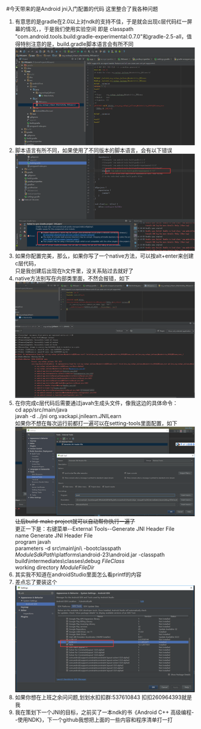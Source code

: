 #今天带来的是Android jni入门配置的代码
这里整合了我各种问题

1. 有意思的是gradle在2.0以上对ndk的支持不佳，于是就会出现c层代码红一屏幕的情况，，于是我们使用实验空间
即是 classpath "com.android.tools.build:gradle-experimental:0.7.0"和gradle-2.5-all，值得特别注意的是，build.gradle脚本语言会有所不同
![gradle2.0+对ndk支持不佳](https://github.com/vack2015/JNILearn/blob/master/img/gradle2.0%2B%E6%94%AF%E6%8C%81%E4%B8%8D%E4%BD%B3.png)
2. 脚本语言有所不同，如果使用了不同版本的脚本语言，会有以下错误
![注意这类错误，其实是脚本语言不对](https://github.com/vack2015/JNILearn/blob/master/img/%E6%B3%A8%E6%84%8F%E8%BF%99%E7%B1%BB%E9%94%99%E8%AF%AF.png)
3. 如果你配置完美，那么，如果你写了一个native方法，可以按alt+enter来创建c层代码，  
只是我创建后出现在h文件里，没关系贴过去就好了  
4. native方法别写在内部类里面，不然会报错，如下
![native方法别放在内部类里面，不然会让你怀疑人生](https://github.com/vack2015/JNILearn/blob/master/img/native%E4%B8%8D%E5%BA%94%E5%86%99%E5%9C%A8%E5%86%85%E9%83%A8%E7%B1%BB.png)
5. 在你完成c层代码后需要通过javah生成头文件，像我这边的具体命令：  
cd app/src/main/java  
javah -d ../jni org.vackapi.jnilearn.JNILearn  
如果你不想在每次运行前都打一遍可以在setting-tools里面配置，如下
![这样配置](https://github.com/vack2015/JNILearn/blob/master/img/%E5%A6%82%E6%9E%9C%E4%B8%8D%E6%83%B3%E6%AF%8F%E6%AC%A1%E9%83%BD%E5%9C%A8%E5%91%BD%E4%BB%A4%E8%A1%8C%E6%89%93javah.png)
 ~~让后build-make project就可以自动帮你执行一遍了~~  
 更正一下是：右键菜单--External Tools--Generate JNI Header File  
 name   Generate JNI Header File   
program   javah  
parameters   -d src\main\jni\ -bootclasspath $ModuleSdkPath$\platforms\android-23\android.jar -classpath build\intermediates\classes\debug $FileClass$  
working directory  $ModuleFileDir$
7. 其实我不知道在androidStudio里面怎么看printf的内容  
8. 差点忘了要装这个
![要装这个](https://github.com/vack2015/JNILearn/blob/master/img/%E5%B7%AE%E7%82%B9%E5%BF%98%E4%BA%86.png)
9. 如果你想在上班之余问问题,划划水扣扣群:537610843  扣扣260964393就是我
10. 我在策划下一个JNI的目标，之前买了一本ndk的书《Android C++ 高级编程--使用NDK》，下一个github我想把上面的一些内容和程序清单打一打
